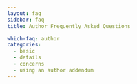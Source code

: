 ```yaml
---
layout: faq
sidebar: faq
title: Author Frequently Asked Questions

which-faq: author
categories:
  - basic
  - details
  - concerns
  - using an author addendum 
---
```




